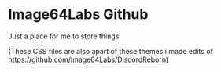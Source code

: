 # Image64Labs Github
Just a place for me to store things

(These CSS files are also apart of these themes i made edits of https://github.com/Image64Labs/DiscordReborn)
